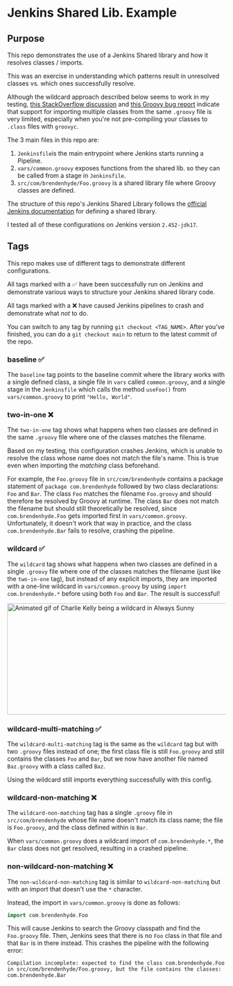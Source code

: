 # Jenkins Shared Lib. Example

## Purpose
This repo demonstrates the use of a Jenkins Shared library and how it resolves classes / imports.

This was an exercise in understanding which patterns result in unresolved classes vs. which ones successfully resolve.

Although the wildcard approach described below seems to work in my testing, [this StackOverflow discussion](https://stackoverflow.com/questions/29995165/multiple-groovy-classes-in-one-file-when-running-as-a-script/29996071#29996071) and [this Groovy bug report](https://issues.apache.org/jira/browse/GROOVY-3793) indicate that support for importing multiple classes from the same `.groovy` file is very limited, especially when you're not pre-compiling your classes to `.class` files with `groovyc`.

The 3 main files in this repo are:
1. `Jenkinsfile`is the main entrypoint where Jenkins starts running a Pipeline.
2. `vars/common.groovy` exposes functions from the shared lib. so they can be called from a stage in `Jenkinsfile`.
3. `src/com/brendenhyde/Foo.groovy` is a shared library file where Groovy classes are defined.

The structure of this repo's Jenkins Shared Library follows the [official Jenkins documentation](https://www.jenkins.io/doc/book/pipeline/shared-libraries/#directory-structure) for defining a shared library.

I tested all of these configurations on Jenkins version `2.452-jdk17`.

## Tags
This repo makes use of different tags to demonstrate different configurations.

All tags marked with a ✅ have been successfully run on Jenkins and demonstrate various ways to structure your Jenkins shared library code.

All tags marked with a ❌ have caused Jenkins pipelines to crash and demonstrate what _not_ to do.

You can switch to any tag by running `git checkout <TAG_NAME>`.
After you've finished, you can do a `git checkout main` to return to the latest commit of the repo.

### baseline ✅
The `baseline` tag points to the baseline commit where the library works with a single defined class, a single file in `vars` called `common.groovy`, and a single stage in the `Jenkinsfile` which calls the method `useFoo()` from `vars/common.groovy` to print `"Hello, World"`.

### two-in-one ❌
The `two-in-one` tag shows what happens when two classes are defined in the same `.groovy` file where one of the classes matches the filename.

Based on my testing, this configuration crashes Jenkins, which is unable to resolve the class whose name does not match the file's name.
This is true even when importing the _matching_ class beforehand.

For example, the `Foo.groovy` file in `src/com/brendenhyde` contains a package statement of `package com.brendenhyde` followed by two class declarations: `Foo` and `Bar`.
The class `Foo` matches the filename `Foo.groovy` and should therefore be resolved by Groovy at runtime.
The class `Bar` does not match the filename but should still theoretically be resolved, since `com.brendenhyde.Foo` gets imported first in `vars/common.groovy`.
Unfortunately, it doesn't work that way in practice, and the class `com.brendenhyde.Bar` fails to resolve, crashing the pipeline.

### wildcard ✅
The `wildcard` tag shows what happens when two classes are defined in a single `.groovy` file where one of the classes matches the filename (just like the `two-in-one` tag), but instead of any explicit imports, they are imported with a one-line wildcard in `vars/common.groovy` by using `import com.brendenhyde.*` before using both `Foo` and `Bar`.
The result is successful!

<img src="https://github.com/bxbrenden/jenkins-shared-lib-example/blob/main/images/wildcard.gif" width="512" height="256" alt="Animated gif of Charlie Kelly being a wildcard in Always Sunny">

### wildcard-multi-matching ✅
The `wildcard-multi-matching` tag is the same as the `wildcard` tag but with two `.groovy` files instead of one;
the first class file is still `Foo.groovy` and still contains the classes `Foo` and `Bar`, but we now have another file named `Baz.groovy` with a class called `Baz`.

Using the wildcard still imports everything successfully with this config.

### wildcard-non-matching ❌
The `wildcard-non-matching` tag has a single `.groovy` file in `src/com/brendenhyde` whose file name doesn't match its class name;
the file is `Foo.groovy`, and the class defined within is `Bar`.

When `vars/common.groovy` does a wildcard import of `com.brendenhyde.*`, the `Bar` class does not get resolved, resulting in a crashed pipeline.

### non-wildcard-non-matching ❌
The `non-wildcard-non-matching` tag is similar to `wildcard-non-matching` but with an import that doesn't use the `*` character.

Instead, the import in `vars/common.groovy` is done as follows:
```groovy
import com.brendenhyde.Foo
```
This will cause Jenkins to search the Groovy classpath and find the `Foo.groovy` file.
Then, Jenkins sees that there is no `Foo` class in that file and that `Bar` is in there instead.
This crashes the pipeline with the following error:
```
Compilation incomplete: expected to find the class com.brendenhyde.Foo in src/com/brendenhyde/Foo.groovy, but the file contains the classes: com.brendenhyde.Bar
```